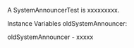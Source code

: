 A SystemAnnouncerTest is xxxxxxxxx.Instance Variables	oldSystemAnnouncer:		<Object>oldSystemAnnouncer	- xxxxx